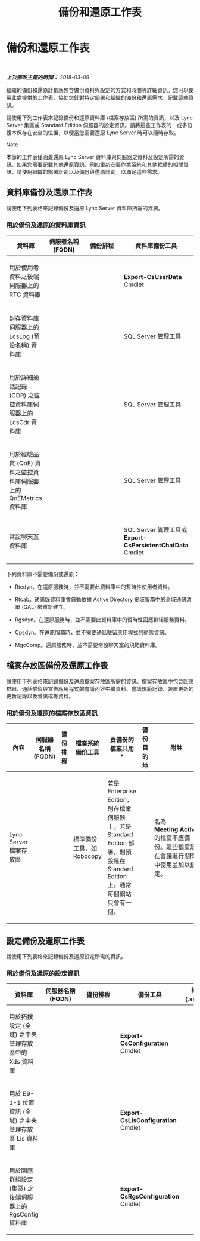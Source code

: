 ﻿---
title: 備份和還原工作表
TOCTitle: 備份和還原工作表
ms:assetid: 26c78155-0306-41ac-845b-7ad58000a1d6
ms:mtpsurl: https://technet.microsoft.com/zh-tw/library/Hh202169(v=OCS.15)
ms:contentKeyID: 52056074
ms.date: 08/10/2015
mtps_version: v=OCS.15
ms.translationtype: HT
---

# 備份和還原工作表

 

_**上次修改主題的時間：** 2015-03-09_

組織的備份和還原計劃應包含備份資料與設定的方式和時間等詳細資訊。您可以使用此處提供的工作表，協助您針對特定部署和組織的備份和還原需求，記載這些資訊。

請使用下列工作表來記錄備份和還原資料庫 (檔案存放區) 所需的資訊，以及 Lync Server 集區或 Standard Edition 伺服器的設定資訊。請將這些工作表的一或多份複本保存在安全的位置，以便當您需要還原 Lync Server 時可以隨時存取。

> [!NOTE]  
> 本節的工作表僅涵蓋還原 Lync Server 資料庫與伺服器之資料及設定所需的資訊。如果您需要記載其他還原資訊，例如重新安裝作業系統和其他軟體的相關資訊，請使用組織的部署計劃以及備份與還原計劃，以滿足這些需求。



## 資料庫備份及還原工作表

請使用下列表格來記錄備份及還原 Lync Server 資料庫所需的資訊。

### 用於備份及還原的資料庫資訊

<table style="width:100%;">
<colgroup>
<col style="width: 14%" />
<col style="width: 14%" />
<col style="width: 14%" />
<col style="width: 14%" />
<col style="width: 14%" />
<col style="width: 14%" />
<col style="width: 14%" />
</colgroup>
<thead>
<tr class="header">
<th>資料庫</th>
<th>伺服器名稱 (FQDN)</th>
<th>備份排程</th>
<th>資料庫備份工具</th>
<th>備份組</th>
<th>備份目的地</th>
<th>附註</th>
</tr>
</thead>
<tbody>
<tr class="odd">
<td><p>用於使用者資料之後端伺服器上的 RTC 資料庫</p></td>
<td><p>                    </p></td>
<td><p>                    </p></td>
<td><p><strong>Export-CsUserData</strong> Cmdlet</p></td>
<td><p>名稱：</p>
<p>到期日：</p>
<p>                   </p></td>
<td><p>                    </p></td>
<td><p>                    </p></td>
</tr>
<tr class="even">
<td><p>封存資料庫伺服器上的 LcsLog (預設名稱) 資料庫</p></td>
<td><p> </p></td>
<td><p> </p></td>
<td><p>SQL Server 管理工具</p></td>
<td><p>名稱：</p>
<p>到期日：</p></td>
<td><p> </p></td>
<td><p> </p></td>
</tr>
<tr class="odd">
<td><p>用於詳細通話記錄 (CDR) 之監控資料庫伺服器上的 LcsCdr 資料庫</p></td>
<td><p> </p></td>
<td><p> </p></td>
<td><p>SQL Server 管理工具</p></td>
<td><p>名稱：</p>
<p>到期日：</p></td>
<td><p> </p></td>
<td><p> </p></td>
</tr>
<tr class="even">
<td><p>用於經驗品質 (QoE) 資料之監控資料庫伺服器上的 QoEMetrics 資料庫</p></td>
<td><p> </p></td>
<td><p> </p></td>
<td><p>SQL Server 管理工具</p></td>
<td><p>名稱：</p>
<p>到期日：</p></td>
<td><p> </p></td>
<td><p> </p></td>
</tr>
<tr class="odd">
<td><p>常設聊天室資料庫</p></td>
<td><p></p></td>
<td><p></p></td>
<td><p>SQL Server 管理工具或 <strong>Export-CsPersistentChatData</strong> Cmdlet</p></td>
<td><p>名稱︰</p>
<p>到期日︰</p></td>
<td><p></p></td>
<td><p></p></td>
</tr>
</tbody>
</table>


下列資料庫不需要備份或還原：

  - Rtcdyn。在還原服務時，並不需要此資料庫中的暫時性使用者資料。

  - Rtcab。通訊錄資料庫會自動依據 Active Directory 網域服務中的全域通訊清單 (GAL) 來重新建立。

  - Rgsdyn。在還原服務時，並不需要此資料庫中的暫時性回應群組服務資料。

  - Cpsdyn。在還原服務時，並不需要通話駐留應用程式的動態資訊。

  - MgcComp。還原服務時，並不需要常設聊天室的規範資料庫。

## 檔案存放區備份及還原工作表

請使用下列表格來記錄備份及還原檔案存放區所需的資訊。檔案存放區中包含回應群組、通話駐留與宣告應用程式的會議內容中繼資料、會議規範記錄、裝置更新的更新記錄以及音訊檔等資料。

### 用於備份及還原的檔案存放區資訊

<table style="width:100%;">
<colgroup>
<col style="width: 14%" />
<col style="width: 14%" />
<col style="width: 14%" />
<col style="width: 14%" />
<col style="width: 14%" />
<col style="width: 14%" />
<col style="width: 14%" />
</colgroup>
<thead>
<tr class="header">
<th>內容</th>
<th>伺服器名稱 (FQDN)</th>
<th>備份排程</th>
<th>檔案系統備份工具</th>
<th>要備份的檔案共用 *</th>
<th>備份目的地</th>
<th>附註</th>
</tr>
</thead>
<tbody>
<tr class="odd">
<td><p>Lync Server 檔案存放區</p></td>
<td><p></p></td>
<td><p></p></td>
<td><p>標準備份工具，如 Robocopy</p></td>
<td><p>若是 Enterprise Edition，則在檔案伺服器上。若是 Standard Edition 部署，則預設是在 Standard Edition 上。通常每個網站只會有一個。</p></td>
<td><p></p></td>
<td><p>名為 <strong>Meeting.Active</strong> 的檔案不應備份。這些檔案是在會議進行期間中使用並加以鎖定。</p></td>
</tr>
</tbody>
</table>


## 設定備份及還原工作表

請使用下列表格來記錄備份及還原設定所需的資訊。

### 用於備份及還原的設定資訊

<table style="width:100%;">
<colgroup>
<col style="width: 14%" />
<col style="width: 14%" />
<col style="width: 14%" />
<col style="width: 14%" />
<col style="width: 14%" />
<col style="width: 14%" />
<col style="width: 14%" />
</colgroup>
<thead>
<tr class="header">
<th>資料庫</th>
<th>伺服器名稱 (FQDN)</th>
<th>備份排程</th>
<th>備份工具</th>
<th>組態檔 (.xml) 名稱</th>
<th>備份位置</th>
<th>附註</th>
</tr>
</thead>
<tbody>
<tr class="odd">
<td><p>用於拓撲設定 (全域) 之中央管理存放區中的 Xds 資料庫</p></td>
<td><p>                    </p></td>
<td><p>                    </p></td>
<td><p><strong>Export-CsConfiguration</strong> Cmdlet</p></td>
<td><p>                   </p></td>
<td><p>                    </p></td>
<td><p>                   </p></td>
</tr>
<tr class="even">
<td><p>用於 E9-1-1 位置資訊 (全域) 之中央管理存放區 Lis 資料庫</p></td>
<td><p> </p></td>
<td><p> </p></td>
<td><p><strong>Export-CsLisConfiguration</strong> Cmdlet</p></td>
<td><p></p></td>
<td><p> </p></td>
<td><p>                    </p></td>
</tr>
<tr class="odd">
<td><p>用於回應群組設定 (集區) 之後端伺服器上的 RgsConfig 資料庫</p></td>
<td><p> </p></td>
<td><p> </p></td>
<td><p><strong>Export-CsRgsConfiguration</strong> Cmdlet</p></td>
<td><p></p></td>
<td><p> </p></td>
<td><p>                    </p></td>
</tr>
</tbody>
</table>

